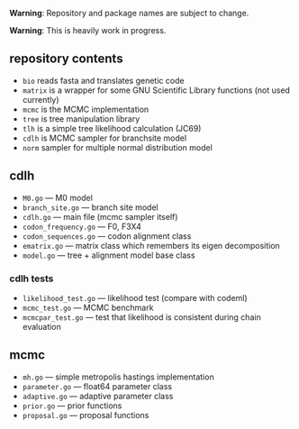 **Warning**: Repository and package names are subject to change.

**Warning**: This is heavily work in progress.


## repository contents ##
* ``bio`` reads fasta and translates genetic code
* ``matrix`` is a wrapper for some GNU Scientific Library functions (not used currently)
* ``mcmc`` is the MCMC implementation
* ``tree`` is tree manipulation library
* ``tlh`` is a simple tree likelihood calculation (JC69)
* ``cdlh`` is MCMC sampler for branchsite model
* ``norm`` sampler for multiple normal distribution model

## cdlh ##
* ``M0.go`` — M0 model
* ``branch_site.go`` — branch site model
* ``cdlh.go`` — main file (mcmc sampler itself)
* ``codon_frequency.go`` — F0, F3X4
* ``codon_sequences.go`` — codon alignment class
* ``ematrix.go`` — matrix class which remembers its eigen decomposition
* ``model.go`` — tree + alignment model base class

### cdlh tests ###
* ``likelihood_test.go`` — likelihood test (compare with codeml)
* ``mcmc_test.go`` — MCMC benchmark
* ``mcmcpar_test.go`` — test that likelihood is consistent during chain evaluation

## mcmc ##
* ``mh.go`` — simple metropolis hastings implementation
* ``parameter.go`` — float64 parameter class
* ``adaptive.go`` — adaptive parameter class
* ``prior.go`` — prior functions
* ``proposal.go`` — proposal functions
